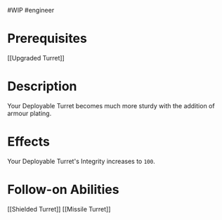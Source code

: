 #WIP #engineer 

# Prerequisites

[[Upgraded Turret]]

# Description

Your Deployable Turret becomes much more sturdy with the addition of armour plating.

# Effects

Your Deployable Turret's Integrity increases to `100`.

# Follow-on Abilities

[[Shielded Turret]]
[[Missile Turret]]
